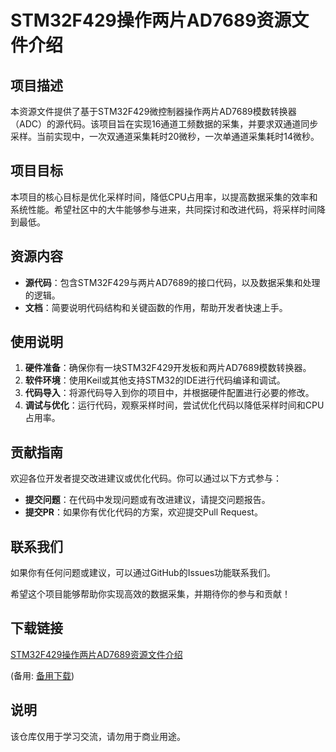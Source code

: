 # STM32F429操作两片AD7689资源文件介绍

## 项目描述
本资源文件提供了基于STM32F429微控制器操作两片AD7689模数转换器（ADC）的源代码。该项目旨在实现16通道工频数据的采集，并要求双通道同步采样。当前实现中，一次双通道采集耗时20微秒，一次单通道采集耗时14微秒。

## 项目目标
本项目的核心目标是优化采样时间，降低CPU占用率，以提高数据采集的效率和系统性能。希望社区中的大牛能够参与进来，共同探讨和改进代码，将采样时间降到最低。

## 资源内容
- **源代码**：包含STM32F429与两片AD7689的接口代码，以及数据采集和处理的逻辑。
- **文档**：简要说明代码结构和关键函数的作用，帮助开发者快速上手。

## 使用说明
1. **硬件准备**：确保你有一块STM32F429开发板和两片AD7689模数转换器。
2. **软件环境**：使用Keil或其他支持STM32的IDE进行代码编译和调试。
3. **代码导入**：将源代码导入到你的项目中，并根据硬件配置进行必要的修改。
4. **调试与优化**：运行代码，观察采样时间，尝试优化代码以降低采样时间和CPU占用率。

## 贡献指南
欢迎各位开发者提交改进建议或优化代码。你可以通过以下方式参与：
- **提交问题**：在代码中发现问题或有改进建议，请提交问题报告。
- **提交PR**：如果你有优化代码的方案，欢迎提交Pull Request。

## 联系我们
如果你有任何问题或建议，可以通过GitHub的Issues功能联系我们。

希望这个项目能够帮助你实现高效的数据采集，并期待你的参与和贡献！

## 下载链接
[STM32F429操作两片AD7689资源文件介绍](https://pan.quark.cn/s/4fd8e9764edd) 

(备用: [备用下载](https://pan.baidu.com/s/1jiq5Kf07YsU0SGZ4ZQC2Lw?pwd=1234))

## 说明

该仓库仅用于学习交流，请勿用于商业用途。
